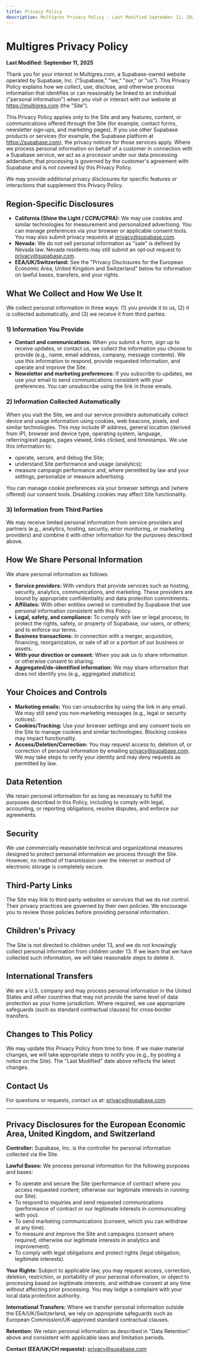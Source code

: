 ```yaml
---
title: Privacy Policy
description: Multigres Privacy Policy - Last Modified September 11, 2025
---
```


# Multigres Privacy Policy

**Last Modified: September 11, 2025**

Thank you for your interest in Multigres.com, a Supabase-owned website operated by Supabase, Inc. ("Supabase," "we," "our," or "us"). This Privacy Policy explains how we collect, use, disclose, and otherwise process information that identifies or can reasonably be linked to an individual ("personal information") when you visit or interact with our website at https://multigres.com (the "Site").

This Privacy Policy applies only to the Site and any features, content, or communications offered through the Site (for example, contact forms, newsletter sign‑ups, and marketing pages). If you use other Supabase products or services (for example, the Supabase platform at https://supabase.com), the privacy notices for those services apply. Where we process personal information on behalf of a customer in connection with a Supabase service, we act as a processor under our data processing addendum; that processing is governed by the customer's agreement with Supabase and is not covered by this Privacy Policy.

We may provide additional privacy disclosures for specific features or interactions that supplement this Privacy Policy.

## Region‑Specific Disclosures

- **California (Shine the Light / CCPA/CPRA):** We may use cookies and similar technologies for measurement and personalized advertising. You can manage preferences via your browser or applicable consent tools. You may also submit privacy requests at privacy@supabase.com.
- **Nevada:** We do not sell personal information as "sale" is defined by Nevada law. Nevada residents may still submit an opt‑out request to privacy@supabase.com.
- **EEA/UK/Switzerland:** See the "Privacy Disclosures for the European Economic Area, United Kingdom and Switzerland" below for information on lawful bases, transfers, and your rights.

## What We Collect and How We Use It

We collect personal information in three ways: (1) you provide it to us, (2) it is collected automatically, and (3) we receive it from third parties.

### 1) Information You Provide

- **Contact and communications:** When you submit a form, sign up to receive updates, or contact us, we collect the information you choose to provide (e.g., name, email address, company, message contents). We use this information to respond, provide requested information, and operate and improve the Site.
- **Newsletter and marketing preferences:** If you subscribe to updates, we use your email to send communications consistent with your preferences. You can unsubscribe using the link in those emails.

### 2) Information Collected Automatically

When you visit the Site, we and our service providers automatically collect device and usage information using cookies, web beacons, pixels, and similar technologies. This may include IP address, general location (derived from IP), browser and device type, operating system, language, referring/exit pages, pages viewed, links clicked, and timestamps. We use this information to:

- operate, secure, and debug the Site;
- understand Site performance and usage (analytics);
- measure campaign performance and, where permitted by law and your settings, personalize or measure advertising.

You can manage cookie preferences via your browser settings and (where offered) our consent tools. Disabling cookies may affect Site functionality.

### 3) Information from Third Parties

We may receive limited personal information from service providers and partners (e.g., analytics, hosting, security, error monitoring, or marketing providers) and combine it with other information for the purposes described above.

## How We Share Personal Information

We share personal information as follows:

- **Service providers:** With vendors that provide services such as hosting, security, analytics, communications, and marketing. These providers are bound by appropriate confidentiality and data protection commitments.
- **Affiliates:** With other entities owned or controlled by Supabase that use personal information consistent with this Policy.
- **Legal, safety, and compliance:** To comply with law or legal process; to protect the rights, safety, or property of Supabase, our users, or others; and to enforce our terms.
- **Business transactions:** In connection with a merger, acquisition, financing, reorganization, or sale of all or a portion of our business or assets.
- **With your direction or consent:** When you ask us to share information or otherwise consent to sharing.
- **Aggregated/de‑identified information:** We may share information that does not identify you (e.g., aggregated statistics).

## Your Choices and Controls

- **Marketing emails:** You can unsubscribe by using the link in any email. We may still send you non‑marketing messages (e.g., legal or security notices).
- **Cookies/Tracking:** Use your browser settings and any consent tools on the Site to manage cookies and similar technologies. Blocking cookies may impact functionality.
- **Access/Deletion/Correction:** You may request access to, deletion of, or correction of personal information by emailing privacy@supabase.com. We may take steps to verify your identity and may deny requests as permitted by law.

## Data Retention

We retain personal information for as long as necessary to fulfill the purposes described in this Policy, including to comply with legal, accounting, or reporting obligations, resolve disputes, and enforce our agreements.

## Security

We use commercially reasonable technical and organizational measures designed to protect personal information we process through the Site. However, no method of transmission over the Internet or method of electronic storage is completely secure.

## Third‑Party Links

The Site may link to third‑party websites or services that we do not control. Their privacy practices are governed by their own policies. We encourage you to review those policies before providing personal information.

## Children's Privacy

The Site is not directed to children under 13, and we do not knowingly collect personal information from children under 13. If we learn that we have collected such information, we will take reasonable steps to delete it.

## International Transfers

We are a U.S. company and may process personal information in the United States and other countries that may not provide the same level of data protection as your home jurisdiction. Where required, we use appropriate safeguards (such as standard contractual clauses) for cross‑border transfers.

## Changes to This Policy

We may update this Privacy Policy from time to time. If we make material changes, we will take appropriate steps to notify you (e.g., by posting a notice on the Site). The "Last Modified" date above reflects the latest changes.

## Contact Us

For questions or requests, contact us at: privacy@supabase.com.

---

## Privacy Disclosures for the European Economic Area, United Kingdom, and Switzerland

**Controller:** Supabase, Inc. is the controller for personal information collected via the Site.

**Lawful Bases:** We process personal information for the following purposes and bases:

- To operate and secure the Site (performance of contract where you access requested content; otherwise our legitimate interests in running our Site).
- To respond to inquiries and send requested communications (performance of contract or our legitimate interests in communicating with you).
- To send marketing communications (consent, which you can withdraw at any time).
- To measure and improve the Site and campaigns (consent where required; otherwise our legitimate interests in analytics and improvement).
- To comply with legal obligations and protect rights (legal obligation; legitimate interests).

**Your Rights:** Subject to applicable law, you may request access, correction, deletion, restriction, or portability of your personal information, or object to processing based on legitimate interests, and withdraw consent at any time without affecting prior processing. You may lodge a complaint with your local data protection authority.

**International Transfers:** Where we transfer personal information outside the EEA/UK/Switzerland, we rely on appropriate safeguards such as European Commission/UK‑approved standard contractual clauses.

**Retention:** We retain personal information as described in "Data Retention" above and consistent with applicable laws and limitation periods.

**Contact (EEA/UK/CH requests):** privacy@supabase.com
